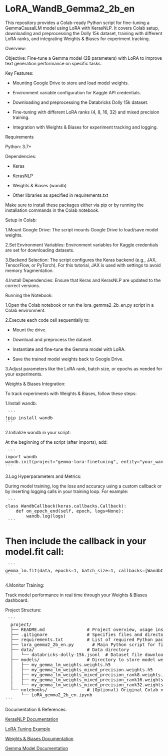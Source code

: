 # LoRA_WandB_Gemma2_2b_en
This repository provides a Colab-ready Python script for fine-tuning a GemmaCausalLM model using LoRA with KerasNLP. It covers Colab setup, downloading and preprocessing the Dolly 15k dataset, training with different LoRA ranks, and integrating Weights &amp; Biases for experiment tracking.


Overview:

Objective: Fine-tune a Gemma model (2B parameters) with LoRA to improve text generation performance on specific tasks.

Key Features:
  * Mounting Google Drive to store and load model weights.
  
  * Environment variable configuration for Kaggle API credentials.
  
  * Downloading and preprocessing the Databricks Dolly 15k dataset.
  
  * Fine-tuning with different LoRA ranks (4, 8, 16, 32) and mixed precision training.
  
  * Integration with Weights & Biases for experiment tracking and logging.

Requirements

Python: 3.7+

Dependencies:

  * Keras
  
  * KerasNLP
  
  * Weights & Biases (wandb)
  
  * Other libraries as specified in requirements.txt
  
  Make sure to install these packages either via pip or by running the installation commands in the Colab notebook.

Setup in Colab:

1.Mount Google Drive: The script mounts Google Drive to load/save model weights.

2.Set Environment Variables: Environment variables for Kaggle credentials are set for downloading datasets.

3.Backend Selection: The script configures the Keras backend (e.g., JAX, TensorFlow, or PyTorch). For this tutorial, JAX is used with settings to avoid memory fragmentation.

4.Install Dependencies: Ensure that Keras and KerasNLP are updated to the correct versions.

Running the Notebook:

1.Open the Colab notebook or run the lora_gemma2_2b_en.py script in a Colab environment.

2.Execute each code cell sequentially to:

  * Mount the drive.
  
  * Download and preprocess the dataset.
  
  * Instantiate and fine-tune the Gemma model with LoRA.
  
  * Save the trained model weights back to Google Drive.
  
3.Adjust parameters like the LoRA rank, batch size, or epochs as needed for your experiments.

Weights & Biases Integration:

To track experiments with Weights & Biases, follow these steps:

1.Install wandb:
<pre lang="no-highlight"> ```
!pip install wandb 
```</pre>

2.Initialize wandb in your script:

At the beginning of the script (after imports), add:

<pre lang="no-highlight"> ```
import wandb
wandb.init(project="gemma-lora-finetuning", entity="your_wandb_username")
``` </pre>

3.Log Hyperparameters and Metrics:

During model training, log the loss and accuracy using a custom callback or by inserting logging calls in your training loop. For example:

<pre lang="no-highlight"> ```
class WandbCallback(keras.callbacks.Callback):
    def on_epoch_end(self, epoch, logs=None):
        wandb.log(logs)
 ``` </pre>

# Then include the callback in your model.fit call:

<pre lang="no-highlight"> ```
gemma_lm.fit(data, epochs=1, batch_size=1, callbacks=[WandbCallback()])
``` </pre>

4.Monitor Training:

Track model performance in real time through your Weights & Biases dashboard.

Project Structure:

<pre lang="no-highlight"> ```
  project/
  ├── README.md                # Project overview, usage instructions, and background information (this file)
  ├── .gitignore               # Specifies files and directories to be ignored by Git
  ├── requirements.txt         # List of required Python packages (keras, keras-nlp, wandb, etc.)
  ├── lora_gemma2_2b_en.py       # Main Python script for fine-tuning the Gemma model
  ├── data/                    # Data directory
  │   └── databricks-dolly-15k.jsonl  # Dataset file downloaded during execution
  ├── models/                  # Directory to store model weights
  │   ├── my_gemma_lm_weights.weights.h5
  │   ├── my_gemma_lm_weights_mixed_precision.weights.h5
  │   ├── my_gemma_lm_weights_mixed_precision_rank8.weights.h5
  │   ├── my_gemma_lm_weights_mixed_precision_rank16.weights.h5
  │   └── my_gemma_lm_weights_mixed_precision_rank32.weights.h5
  └── notebooks/               # (Optional) Original Colab notebook files
      └── LoRA_gemma2_2b_en.ipynb
``` </pre>

Documentation & References:

[KerasNLP Documentation](https://keras.io/keras_hub/api/)

[LoRA Tuning Example](https://keras.io/examples/nlp/parameter_efficient_finetuning_of_gpt2_with_lora/)

[Weights & Biases Documentation](https://docs.wandb.ai/guides/track/launch/)

[Gemma Model Documentation](https://ai.google.dev/gemma/docs/get_started)
